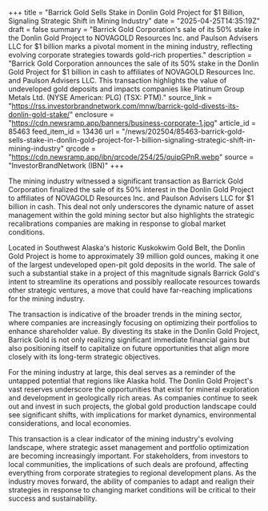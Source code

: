 +++
title = "Barrick Gold Sells Stake in Donlin Gold Project for $1 Billion, Signaling Strategic Shift in Mining Industry"
date = "2025-04-25T14:35:19Z"
draft = false
summary = "Barrick Gold Corporation's sale of its 50% stake in the Donlin Gold Project to NOVAGOLD Resources Inc. and Paulson Advisers LLC for $1 billion marks a pivotal moment in the mining industry, reflecting evolving corporate strategies towards gold-rich properties."
description = "Barrick Gold Corporation announces the sale of its 50% stake in the Donlin Gold Project for $1 billion in cash to affiliates of NOVAGOLD Resources Inc. and Paulson Advisers LLC. This transaction highlights the value of undeveloped gold deposits and impacts companies like Platinum Group Metals Ltd. (NYSE American: PLG) (TSX: PTM)."
source_link = "https://rss.investorbrandnetwork.com/mnw/barrick-gold-divests-its-donlin-gold-stake/"
enclosure = "https://cdn.newsramp.app/banners/business-corporate-1.jpg"
article_id = 85463
feed_item_id = 13436
url = "/news/202504/85463-barrick-gold-sells-stake-in-donlin-gold-project-for-1-billion-signaling-strategic-shift-in-mining-industry"
qrcode = "https://cdn.newsramp.app/ibn/qrcode/254/25/quipGPnR.webp"
source = "InvestorBrandNetwork (IBN)"
+++

<p>The mining industry witnessed a significant transaction as Barrick Gold Corporation finalized the sale of its 50% interest in the Donlin Gold Project to affiliates of NOVAGOLD Resources Inc. and Paulson Advisers LLC for $1 billion in cash. This deal not only underscores the dynamic nature of asset management within the gold mining sector but also highlights the strategic recalibrations companies are making in response to global market conditions.</p><p>Located in Southwest Alaska's historic Kuskokwim Gold Belt, the Donlin Gold Project is home to approximately 39 million gold ounces, making it one of the largest undeveloped open-pit gold deposits in the world. The sale of such a substantial stake in a project of this magnitude signals Barrick Gold's intent to streamline its operations and possibly reallocate resources towards other strategic ventures, a move that could have far-reaching implications for the mining industry.</p><p>The transaction is indicative of the broader trends in the mining sector, where companies are increasingly focusing on optimizing their portfolios to enhance shareholder value. By divesting its stake in the Donlin Gold Project, Barrick Gold is not only realizing significant immediate financial gains but also positioning itself to capitalize on future opportunities that align more closely with its long-term strategic objectives.</p><p>For the mining industry at large, this deal serves as a reminder of the untapped potential that regions like Alaska hold. The Donlin Gold Project's vast reserves underscore the opportunities that exist for mineral exploration and development in geologically rich areas. As companies continue to seek out and invest in such projects, the global gold production landscape could see significant shifts, with implications for market dynamics, environmental considerations, and local economies.</p><p>This transaction is a clear indicator of the mining industry's evolving landscape, where strategic asset management and portfolio optimization are becoming increasingly important. For stakeholders, from investors to local communities, the implications of such deals are profound, affecting everything from corporate strategies to regional development plans. As the industry moves forward, the ability of companies to adapt and realign their strategies in response to changing market conditions will be critical to their success and sustainability.</p>